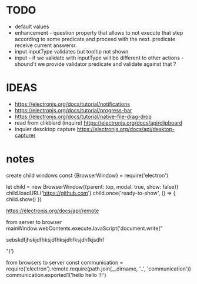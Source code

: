 # TODO 
 
 * default values 
 * enhancement - question property that allows to not execute that step according to some predicate and proceed with the next. predicate receive current answersr. 
 * input inputType validates but tooltip not shown
 * input - if we validate with inputType will be different to other actions - shound't we provide validator predicate and validate against that ? 



# IDEAS

  * https://electronjs.org/docs/tutorial/notifications
  * https://electronjs.org/docs/tutorial/progress-bar
  * https://electronjs.org/docs/tutorial/native-file-drag-drop
  * read from clikblard (inquire) https://electronjs.org/docs/api/clipboard
  * inquier descktop capture https://electronjs.org/docs/api/desktop-capturer



# notes

create child windows
  const {BrowserWindow} = require('electron')
  
  let child = new BrowserWindow({parent: top, modal: true, show: false})
  child.loadURL('https://github.com')
  child.once('ready-to-show', () => {
    child.show()
  })


  https://electronjs.org/docs/api/remote
  
from server to browser
  mainWindow.webContents.executeJavaScript('document.write("<p>sebskdfjhskjdfhksjdfhksjdhfksjdhfkjsdhf</p>")')



from browsers to server
const communication = require('electron').remote.require(path.join(__dirname, '..', 'communication'))
communication.exported1('hello hello !!!')
  